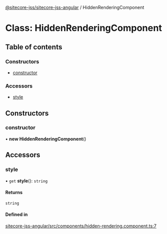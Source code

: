 [@sitecore-jss/sitecore-jss-angular](../README.md) / HiddenRenderingComponent

# Class: HiddenRenderingComponent

## Table of contents

### Constructors

- [constructor](HiddenRenderingComponent.md#constructor)

### Accessors

- [style](HiddenRenderingComponent.md#style)

## Constructors

### constructor

• **new HiddenRenderingComponent**()

## Accessors

### style

• `get` **style**(): `string`

#### Returns

`string`

#### Defined in

[sitecore-jss-angular/src/components/hidden-rendering.component.ts:7](https://github.com/Sitecore/jss/blob/75246ea8d/packages/sitecore-jss-angular/src/components/hidden-rendering.component.ts#L7)

